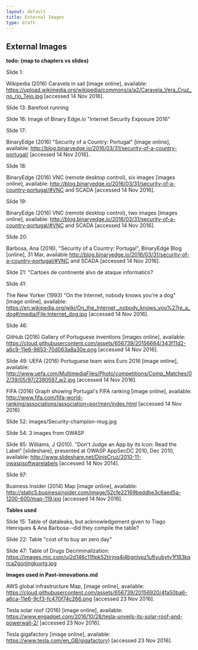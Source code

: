 ```yaml
---
layout: default
title: External Images
type: draft
---
```



## External Images

**todo: (map to chapters vs slides)**

Slide 1:

Wikipedia (2016) Caravela in sail [image online], available: https://upload.wikimedia.org/wikipedia/commons/a/a2/Caravela_Vera_Cruz_no_rio_Tejo.jpg [accessed 14 Nov 2016].

Slide 13: Barefoot running

Slide 16: Image of Binary Edge.io "Internet Security Exposure 2016"

Slide 17:

BinaryEdge (2016) "Security of a Country: Portugal" [image online], available:
http://blog.binaryedge.io/2016/03/31/security-of-a-country-portugal/ [accessed 14 Nov 2016].

Slide 18:

BinaryEdge (2016) VNC (remote desktop control), six images [images online], available: http://blog.binaryedge.io/2016/03/31/security-of-a-country-portugal/#VNC and SCADA [accessed 14 Nov 2016].

Slide 19:

BinaryEdge (2016) VNC (remote desktop control), two images [images online], available: http://blog.binaryedge.io/2016/03/31/security-of-a-country-portugal/#VNC and SCADA [accessed 14 Nov 2016].

Slide 20:

Barbosa, Ana (2016), "Security of a Country: Portugal", BinaryEdge Blog [online], 31 Mar, available http://blog.binaryedge.io/2016/03/31/security-of-a-country-portugal/#VNC and SCADA [accessed 14 Nov 2016].


Slide 21: "Cartoes de continente alvo de ataque informatico?

Slide 41:

The New Yorker (1993) "On the Internet, nobody knows you're a dog" [image online], available: https://en.wikipedia.org/wiki/On_the_Internet,_nobody_knows_you%27re_a_dog#/media/File:Internet_dog.jpg [accessed 14 Nov 2016].

Slide 46:

GitHub (2016) Gallery of Portuguese inventions [images online], available: https://cloud.githubusercontent.com/assets/656739/20156664/343f11d2-a6c9-11e6-9853-70d063a8a30e.png   [accessed 14 Nov 2016].


Slide 49:
UEFA (2016) Portuguese team wins Euro 2016 [image online], available:   http://www.uefa.com/MultimediaFiles/Photo/competitions/Comp_Matches/02/39/05/97/2390597_w2.jpg [accessed 14 Nov 2016].

FIFA (2016) Graph showing Portugal's FIFA ranking [image online], available:
http://www.fifa.com/fifa-world-ranking/associations/association=por/men/index.html [accessed 14 Nov 2016).

Slide 52: images/Security-champion-mug.jpg

Slide 54: 3 images from OWASP

Slide 85:
Williams, J (2010). "Don't Judge an App by its Icon: Read the Label" [slideshare], presented at OWASP AppSecDC 2010, Dec 2010, available: http://www.slideshare.net/DinisCruz/2010-11-owaspsoftwarelabels [accessed 14 Nov 2014].

Slide 97:

Business Insider (2014) Map [image online], available: http://static5.businessinsider.com/image/52cfe22169beddbe3c6aed5a-1200-600/map-119.jpg [accessed 14 Nov 2016].

**Tables used**

Slide 15: Table of dataleaks, but acknowledgement given to Tiago Henriques & Ana Barbosa--did they compile the table?

Slide 22: Table "cost of to buy an zero day"

Slide 47: Table of Drugs Decriminalization:  https://images.mic.com/uj2d146c11flpk52tirjnq4i4bgnlvpz1uftyubyty1f183kqrca2gonlngkuvtg.jpg



**Images used in Past-innovations.md**

AWS global infrastructure Map, [image online], available: https://cloud.githubusercontent.com/assets/656739/20156920/4fa50ba6-a6ca-11e6-9cf3-fc470f74c266.png [accessed 23 Nov 2016].

Tesla solar roof (2016) [image online], available: https://www.engadget.com/2016/10/28/tesla-unveils-its-solar-roof-and-powerwall-2/ [accessed 23 Nov 2016].

Tesla gigafactory [image online], available: https://www.tesla.com/en_GB/gigafactory) [accessed 23 Nov 2016].
